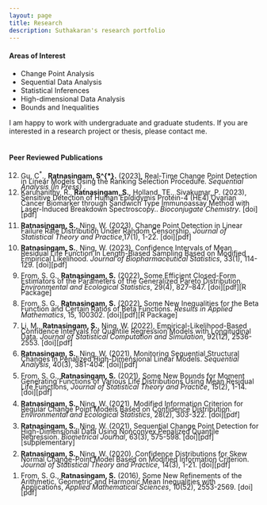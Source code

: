 ```yaml
---
layout: page
title: Research
description: Suthakaran's research portfolio
---
```


  
#### Areas of Interest

* Change Point Analysis
* Sequential Data Analysis
* Statistical Inferences
* High-dimensional Data Analysis
* Bounds and Inequalities

I am happy to work with undergraduate and graduate students. If you are interested in a research project or thesis, please contact me. 
<br>
<br>


#### Peer Reviewed Publications



<div style="line-height:80%;">

<ol>
  
  <li value="12"> Gu, C<sup>*</sup>., <b>Ratnasingam, S^{*}.</b> (2023),  Real-Time Change Point Detection in Linear Models Using the Ranking Selection Procedure. <i>Sequential Analysis (In Press) </i>. <br>
  
   <li value="12"> Karunanithy, R., <b>Ratnasingam, S.</b>, Holland, TE., Sivakumar, P.  (2023), Sensitive Detection of Human Epididymis Protein-4 (HE4) Ovarian Cancer Biomarker through Sandwich Type Immunoassay Method with Laser-Induced Breakdown Spectroscopy.. <i>Bioconjugate Chemistry</i>. <a style="text-decoration:none" href="https://doi.org/10.1021/acs.bioconjchem.2c00551" target="_blank" rel="noopener noreferrer">[doi]</a><a style="text-decoration:none" href="../assets/RKSU2023.pdf" target="_blank" rel="noopener noreferrer">[pdf]</a> </li> <br>
  
  
   <li value="11"> <b>Ratnasingam, S.</b>, Ning, W. (2023), Change Point Detection in Linear Failure Rate Distribution Under Random Censorship. <i>Journal of Statistical Theory and Practice</i>,17(1), 1-22. <a style="text-decoration:none" href="https://doi.org/10.1007/s42519-022-00309-0" target="_blank" rel="noopener noreferrer">[doi]</a><a style="text-decoration:none" href="../assets/2023SWJSTP.pdf" target="_blank" rel="noopener noreferrer">[pdf]</a> </li> <br>
  
   <li value="10"> <b>Ratnasingam, S.</b>, Ning, W. (2023), Confidence Intervals of Mean Residual Life Function in Length-Biased
Sampling Based on Modified Empirical Likelihood. <i>Journal of Biopharmaceutical Statistics</i>, 33(1), 114-129. <a style="text-decoration:none" href="https://doi.org/10.1080/10543406.2022.2089157" target="_blank" rel="noopener noreferrer">[doi]</a><a style="text-decoration:none" href="../assets/2023SWJBPS.pdf" target="_blank" rel="noopener noreferrer">[pdf]</a> </li> <br>
  
  
  <li value="9"> From, S. G.,  <b>Ratnasingam, S.</b> (2022), Some Efficient Closed-Form Estimators of the Parameters of the Generalized Pareto Distribution. <i>Environmental and Ecological Statistics</i>, 29(4), 827–847. <a style="text-decoration:none" href="https://doi.org/10.1007/s10651-022-00548-1" target="_blank" rel="noopener noreferrer">[doi]</a><a style="text-decoration:none" href="../assets/2022FSEES.pdf" target="_blank" rel="noopener noreferrer">[pdf]</a><a style="text-decoration:none" href="https://github.com/suthakaranr/EfficientClosedGPD" target="_blank" rel="noopener noreferrer">[R Package]</a> </li> <br>
  
  
  <li value="8"> From, S. G.,  <b>Ratnasingam, S.</b> (2022), Some New Inequalities for the Beta Function and Certain Ratios of Beta Functions. <i>Results in Applied Mathematics</i>, 15, 100302.  <a style="text-decoration:none" href="https://doi.org/10.1016/j.rinam.2022.100302" target="_blank" rel="noopener noreferrer">[doi]</a><a style="text-decoration:none" href="../assets/2022FSRINAM.pdf" target="_blank" rel="noopener noreferrer">[pdf]</a><a style="text-decoration:none" href="https://github.com/suthakaranr/IneqBetaFun" target="_blank" rel="noopener noreferrer">[R Package]</a> </li> <br>
  
  <li value="7"> Li, M., <b>Ratnasingam, S.</b>, Ning, W. (2022), Empirical-Likelihood-Based Confidence Intervals for
Quantile Regression Models with Longitudinal Data. <i>Journal of Statistical Computation and Simulation</i>, 92(12), 2536-2553. <a style="text-decoration:none" href="https://doi.org/10.1080/00949655.2022.2043322" target="_blank" rel="noopener noreferrer">[doi]</a><a style="text-decoration:none" href="../assets/2022ELJSCS.pdf" target="_blank" rel="noopener noreferrer">[pdf]</a></li> <br>
  
   <li value="6">  <b>Ratnasingam, S.</b>, Ning, W. (2021), Monitoring Sequential Structural Changes in Penalized High-Dimensional Linear Models. <i>Sequential Analysis</i>, 40(3), 381-404. <a style="text-decoration:none" href="https://doi.org/10.1080/07474946.2021.1940500" target="_blank" rel="noopener noreferrer">[doi]</a><a style="text-decoration:none" href="../assets/2021SWSA.pdf" target="_blank" rel="noopener noreferrer">[pdf]</a> </li> <br>
  
  <li value="5"> From, S. G.,  <b>Ratnasingam, S.</b> (2021), Some New Bounds for Moment Generating Functions of Various Life Distributions Using Mean Residual Life Functions, <i>Journal of Statistical Theory and Practice</i>, 15(2), 1-14. <a style="text-decoration:none" href="https://doi.org/10.1007/s42519-021-00176-1" target="_blank" rel="noopener noreferrer">[doi]</a><a style="text-decoration:none" href="../assets/2021FSJSPT.pdf" target="_blank" rel="noopener noreferrer">[pdf]</a></li> <br>
  
  <li value="4">  <b>Ratnasingam, S.</b>, Ning, W. (2021), Modified Information Criterion for Regular Change Point Models Based on Confidence Distribution. <i>Environmental and Ecological Statistics</i>, 28(2), 303-322. <a style="text-decoration:none" href="https://doi.org/10.1007/s10651-021-00485-5" target="_blank" rel="noopener noreferrer">[doi]</a><a style="text-decoration:none" href="../assets/2021SWEES.pdf" target="_blank" rel="noopener noreferrer">[pdf]</a> </li> <br>
  
  <li value="3">  <b>Ratnasingam, S.</b>, Ning, W. (2021), Sequential Change Point Detection for High-Dimensional Data Using Nonconvex Penalized Quantile Regression. <i>Biometrical Journal</i>, 63(3), 575-598. <a style="text-decoration:none" href="https://doi.org/10.1002/bimj.202000078" target="_blank" rel="noopener noreferrer">[doi]</a><a style="text-decoration:none" href="../assets/2020SWBJ.pdf" target="_blank" rel="noopener noreferrer">[pdf]</a><a style="text-decoration:none" href="https://onlinelibrary.wiley.com/action/downloadSupplement?doi=10.1002%2Fbimj.202000078&file=bimj2203-sup-0002-SuppMat.pdf" target="_blank" rel="noopener noreferrer">[supplementary]</a></li> <br>
  
  <li value="2">  <b>Ratnasingam, S.</b>, Ning, W. (2020), Confidence Distributions for Skew Normal Change-Point Model Based on Modified Information Criterion. <i>Journal of Statistical Theory and Practice</i>, 14(3), 1-21. <a style="text-decoration:none" href="https://doi.org/10.1007/s42519-020-00108-5" target="_blank" rel="noopener noreferrer">[doi]</a><a style="text-decoration:none" href="../assets/2020SWJSPT.pdf" target="_blank" rel="noopener noreferrer">[pdf]</a></li> <br>
  
  <li value="1">From, S. G.,  <b>Ratnasingam, S.</b> (2016), Some New Refinements of the Arithmetic, Geometric and Harmonic Mean Inequalities with Applications, <i>Applied Mathematical Sciences</i>, 10(52), 2553-2569. <a style="text-decoration:none" href="http://dx.doi.org/10.12988/ams.2016.66191" target="_blank" rel="noopener noreferrer">[doi]</a><a style="text-decoration:none" href="../assets/2016FSAMS.pdf" target="_blank" rel="noopener noreferrer">[pdf]</a></li> <br>

</ol>

</div>
